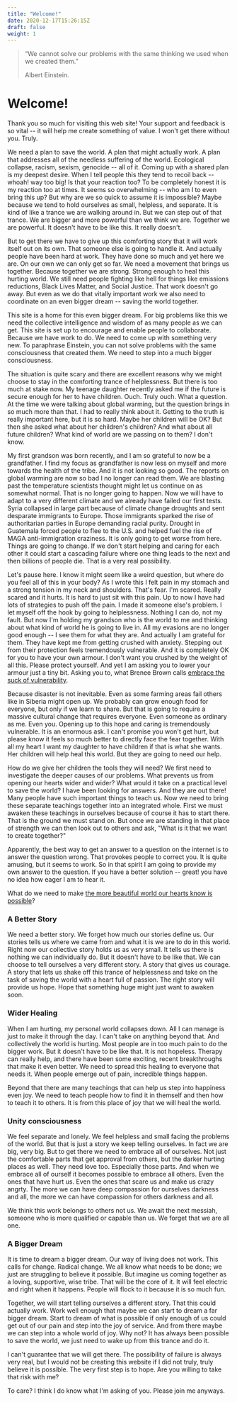```yaml
---
title: "Welcome!"
date: 2020-12-17T15:26:15Z
draft: false
weight: 1
---
```

> “We cannot solve our problems with the same thinking we used when we created them.”
>
> Albert Einstein.

# Welcome!

Thank you so much for visiting this web site! Your support and feedback is so vital -- it will help me create something of value. I won't get there without you. Truly.

We need a plan to save the world. A plan that might actually work. A plan that addresses all of the needless suffering of the world. Ecological collapse, racism, sexism, genocide -- all of it. Coming up with a shared plan is my deepest desire. When I tell people this they tend to recoil back -- whoah! way too big! Is that your reaction too? To be completely honest it is my reaction too at times. It seems so overwhelming -- who am I to even bring this up? But why are we so quick to assume it is impossible? Maybe because we tend to hold ourselves as small, helpless, and separate. It is kind of like a trance we are walking around in. But we can step out of that trance. We are bigger and more powerful than we think we are. Together we are powerful. It doesn't have to be like this. It really doesn't.

But to get there we have to give up this comforting story that it will work itself out on its own. That someone else is going to handle it. And actually people have been hard at work. They have done so much and yet here we are. On our own we can only get so far. We need a movement that brings us together. Because together we are strong. Strong enough to heal this hurting world. We still need people fighting like hell for things like emissions reductions, Black Lives Matter, and Social Justice. That work doesn't go away. But even as we do that vitally important work we also need to coordinate on an even bigger dream -- saving the world together.  

This site is a home for this even bigger dream. For big problems like this we need the collective intelligence and wisdom of as many people as we can get. This site is set up to encourage and enable people to collaborate. Because we have work to do. We need to come up with something very new. To paraphrase Einstein, you can not solve problems with the same consciousness that created them. We need to step into a much bigger consciousness.

The situation is quite scary and there are excellent reasons why we might choose to stay in the comforting trance of helplessness. But there is too much at stake now. My teenage daughter recently asked me if the future is secure enough for her to have children. Ouch. Truly ouch. What a question. At the time we were talking about global warming, but the question brings in so much more than that. I had to really think about it. Getting to the truth is really important here, but it is so hard. Maybe her children will be OK? But then she asked what about her children's children? And what about all future children? What kind of world are we passing on to them? I don't know.

My first grandson was born recently, and I am so grateful to now be a grandfather. I find my focus as grandfather is now less on myself and more towards the health of the tribe. And it is not looking so good. The reports on global warming are now so bad I no longer can read them. We are blasting past the temperature scientists thought might let us continue on as somewhat normal. That is no longer going to happen. Now we will have to adapt to a very different climate and we already have failed our first tests. Syria collapsed in large part because of climate change droughts and sent desparate immigrants to Europe. Those immigrants sparked the rise of authoritarian parties in Europe demanding racial purity. Drought in Guatemala forced people to flee to the U.S. and helped fuel the rise of MAGA anti-immigration craziness. It is only going to get worse from here. Things are going to change. If we don't start helping and caring for each other it could start a cascading failure where one thing leads to the next and then billions of people die. That is a very real possibility.

Let's pause here. I know it might seem like a weird question, but where do you feel all of this in your body? As I wrote this I felt pain in my stomach and a strong tension in my neck and shoulders. That's fear. I'm scared. Really scared and it hurts. It is hard to just sit with this pain. Up to now I have had lots of strategies to push off the pain. I made it someone else's problem. I let myself off the hook by going to helplessness. Nothing I can do, not my fault. But now I'm holding my grandson who is the world to me and thinking about what kind of world he is going to live in. All my evasions are no longer good enough -- I see them for what they are. And actually I am grateful for them. They have kept me from getting crushed with anxiety. Stepping out from their protection feels tremendously vulnerable. And it is completely OK for you to have your own armour. I don't want you crushed by the weight of all this. Please protect yourself. And yet I am asking you to lower your armour just a tiny bit. Asking you to, what Brenee Brown calls [embrace the suck of vulnerability](https://www.youtube.com/watch?v=jDyeqihHVDY).

Because disaster is not inevitable. Even as some farming areas fail others like in Siberia might open up. We probably can grow enough food for everyone, but only if we learn to share. But that is going to require a massive cultural change that requires everyone. Even someone as ordinary as me. Even you. Opening up to this hope and caring is tremendously vulnerable. It is an enormous ask. I can't promise you won't get hurt, but please know it feels so much better to directly face the fear together.  With all my heart I want my daughter to have children if that is what she wants. Her children will help heal this world. But they are going to need our help.

How do we give her children the tools they will need? We first need to investigate the deeper causes of our problems. What prevents us from opening our hearts wider and wider? What would it take on a practical level to save the world? I have been looking for answers. And they are out there! Many people have such important things to teach us. Now we need to bring these separate teachings together into an integrated whole. First we must awaken these teachings in ourselves because of course it has to start there. That is the ground we must stand on. But once we are standing in that place of strength we can then look out to others and ask, "What is it that we want to create together?"

Apparently, the best way to get an answer to a question on the internet is to answer the question wrong. That provokes people to correct you. It is quite amusing, but it seems to work. So in that spirit I am going to provide my own answer to the question. If you have a better solution -- great! you have no idea how eager I am to hear it.

What do we need to make [the more beautiful world our hearts know is possible](https://charleseisenstein.org/books/the-more-beautiful-world-our-hearts-know-is-possible/)?

### A Better Story

We need a better story. We forget how much our stories define us. Our stories tells us where we came from and what it is we are to do in this world. Right now our collective story holds us as very small. It tells us there is nothing we can individually do. But it doesn't have to be like that. We can choose to tell ourselves a very different story. A story that gives us courage. A story that lets us shake off this trance of helplessness and take on the task of saving the world with a heart full of passion. The right story will provide us hope. Hope that something huge might just want to awaken soon.

### Wider Healing

When I am hurting, my personal world collapses down. All I can manage is just to make it through the day. I can't take on anything beyond that. And collectively the world is hurting. Most people are in too much pain to do the bigger work. But it doesn't have to be like that. It is not hopeless. Therapy can really help, and there have been some exciting, recent breakthroughs that make it even better. We need to spread this healing to everyone that needs it. When people emerge out of pain, incredible things happen.

Beyond that there are many teachings that can help us step into happiness even joy. We need to teach people how to find it in themself and then how to teach it to others. It is from this place of joy that we will heal the world.

### Unity consciousness

We feel separate and lonely. We feel helpless and small facing the problems of the world. But that is just a story we keep telling ourselves. In fact we are big, very big. But to get there we need to embrace all of ourselves. Not just the comfortable parts that get approval from others, but the darker hurting places as well. They need love too. Especially those parts. And when we embrace all of ourself it becomes possible to embrace all others. Even the ones that have hurt us. Even the ones that scare us and make us crazy angrty. The more we can have deep compassion for ourselves darkness and all, the more we can have compassion for others darkness and all.

We think this work belongs to others not us. We await the next messiah, someone who is more qualified or capable than us. We forget that we are all one.

### A Bigger Dream

It is time to dream a bigger dream. Our way of living does not work. This calls for change. Radical change. We all know what needs to be done; we just are struggling to believe it possible. But imagine us coming together as a loving, supportive, wise tribe. That will be the core of it. It will feel electric and right when it happens. People will flock to it because it is so much fun.

Together, we will start telling ourselves a different story. That this could actually work. Work well enough that maybe we can start to dream a far bigger dream. Start to dream of what is possible if only enough of us could get out of our pain and step into the joy of service. And from there maybe we can step into a whole world of joy. Why not? It has always been possible to save the world, we just need to wake up from this trance and do it.

I can't guarantee that we will get there. The possibility of failure is always very real, but I would not be creating this website if I did not truly, truly believe it is possible. The very first step is to hope. Are you willing to take that risk with me?

To care? I think I do know what I'm asking of you. Please join me anyways.
